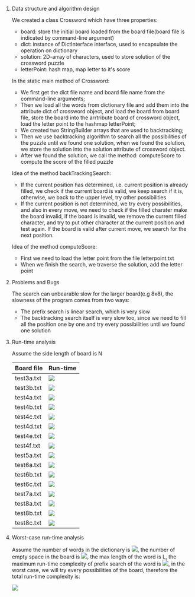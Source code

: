 1. Data structure and algorithm design

   We created a class Crossword which have three properties:

   - board: store the initial board loaded from the board file(board file is indicated by command-line argument)
   - dict: instance of DictInterface interface, used to encapsulate the operation on dictionary
   - solution: 2D-array of characters, used to store solution of the crossword puzzle
   - letterPoint: hash map, map letter to it's score

   In the static main method of Crossword:

   - We first get the dict file name and board file name from the command-line arguments;
   - Then we load all the words from dictionary file and add them into the attribute dict  of crossword object, and load the board from board file, store the board into the arrtribute board of crossword object, load the letter point to the hashmap letterPoint;
   - We created two StringBuilder arrays that are used to backtracking;
   - Then we use backtracking algorithm to search all the possibilities of the puzzle until we found one solution, when we found the solution, we store the solution into the solution attribute of crossword object.
   - After we found the solution, we call the method: computeScore to compute the score of the filled puzzle

   Idea of the method backTrackingSearch:

   - If the current position has determined, i.e. current position is already filled, we check if the current board is valid, we keep search if it is, otherwise, we back to the upper level, try other possibilities
   - If the current position is not determined, we try every possibilities, and also in every move, we need to check if the filled charater make the board invalid, if the board is invalid, we remove the current filled character, and try to put other character at the current position and test again. If the board is valid after current move, we search for the next position.

   Idea of the method computeScore:

   - First we need to load the letter point from the file letterpoint.txt
   - When we finish the search, we traverse the solution, add the letter point

2. Problems and Bugs

   The search can unbearable slow for the larger board(e.g 8x8), the slowness of the program comes from two ways:

   - The prefix search is linear search, which is very slow
   - The backtracking search itself is very slow too, since we need to fill all the position one by one and try every possibilities until we found one solution

3. Run-time analysis

   Assume the side length of board is N

   | Board file | Run-time                                            |
   | ---------- | --------------------------------------------------- |
   | test3a.txt | ![](http://latex.codecogs.com/gif.latex?O(27^9))    |
   | test3b.txt | ![](http://latex.codecogs.com/gif.latex?O(27^6))    |
   | test4a.txt | ![](http://latex.codecogs.com/gif.latex?O(27^{16})) |
   | test4b.txt | ![](http://latex.codecogs.com/gif.latex?O(27^{15})) |
   | test4c.txt | ![](http://latex.codecogs.com/gif.latex?O(27^{10})) |
   | test4d.txt | ![](http://latex.codecogs.com/gif.latex?O(27^{15})) |
   | test4e.txt | ![](http://latex.codecogs.com/gif.latex?O(27^{15})) |
   | test4f.txt | ![](http://latex.codecogs.com/gif.latex?O(27^{7}))  |
   | test5a.txt | ![](http://latex.codecogs.com/gif.latex?O(27^{25})) |
   | test6a.txt | ![](http://latex.codecogs.com/gif.latex?O(27^{36})) |
   | test6b.txt | ![](http://latex.codecogs.com/gif.latex?O(27^{30})) |
   | test6c.txt | ![](http://latex.codecogs.com/gif.latex?O(27^{35})) |
   | test7a.txt | ![](http://latex.codecogs.com/gif.latex?O(27^{49})) |
   | test8a.txt | ![](http://latex.codecogs.com/gif.latex?O(27^{64})) |
   | test8b.txt | ![](http://latex.codecogs.com/gif.latex?O(27^{48})) |
   | test8c.txt | ![](http://latex.codecogs.com/gif.latex?O(27^{26})) |

4. Worst-case run-time analysis

   Assume the number of words in the dictionary is ![](http://latex.codecogs.com/gif.latex?N_{\text{word}}), the number of empty space in the board is ![](http://latex.codecogs.com/gif.latex?N_{\text{board}}), the max length of the word is L, the maximum run-time complexity of prefix search of the word is ![](http://latex.codecogs.com/gif.latex?L*N_{\text{word}}), in the worst case, we will try every possibilities of the board, therefore the total run-time complexity is:
   
   ![](http://latex.codecogs.com/gif.latex?O(L*N_{\text{word}}*27^{N_{board}}))

